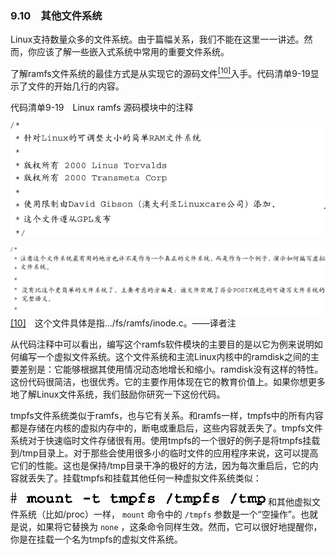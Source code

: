 ### 9.10　其他文件系统

Linux支持数量众多的文件系统。由于篇幅关系，我们不能在这里一一讲述。然而，你应该了解一些嵌入式系统中常用的重要文件系统。

了解ramfs文件系统的最佳方式是从实现它的源码文件<a class="my_markdown" href="['#anchor0910']"><sup class="my_markdown">[10]</sup></a>入手。代码清单9-19显示了文件的开始几行的内容。

代码清单9-19　Linux ramfs 源码模块中的注释



![234.jpg](../images/234.jpg)


![235.jpg](../images/235.jpg)
<a class="my_markdown" href="['#ac0910']">[10]</a>　这个文件具体是指.../fs/ramfs/inode.c。——译者注

从代码注释中可以看出，编写这个ramfs软件模块的主要目的是以它为例来说明如何编写一个虚拟文件系统。这个文件系统和主流Linux内核中的ramdisk之间的主要差别是：它能够根据其使用情况动态地增长和缩小。ramdisk没有这样的特性。这份代码很简洁，也很优秀。它的主要作用体现在它的教育价值上。如果你想更多地了解Linux文件系统，我们鼓励你研究一下这份代码。

tmpfs文件系统类似于ramfs，也与它有关系。和ramfs一样，tmpfs中的所有内容都是存储在内核的虚拟内存中的，断电或重启后，这些内容就丢失了。tmpfs文件系统对于快速临时文件存储很有用。使用tmpfs的一个很好的例子是将tmpfs挂载到/tmp目录上。对于那些会使用很多小的临时文件的应用程序来说，这可以提高它们的性能。这也是保持/tmp目录干净的极好的方法，因为每次重启后，它的内容就丢失了。挂载tmpfs和挂载其他任何一种虚拟文件系统类似：



![236.png](../images/236.png)
和其他虚拟文件系统（比如/proc）一样， `mount` 命令中的 `/tmpfs` 参数是一个“空操作”。也就是说，如果将它替换为 `none` ，这条命令同样生效。然而，它可以很好地提醒你，你是在挂载一个名为tmpfs的虚拟文件系统。

